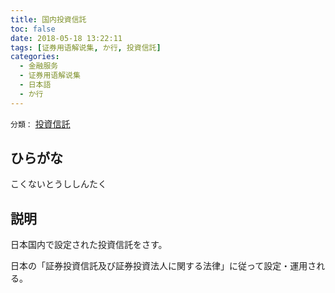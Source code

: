 ```yaml
---
title: 国内投資信託
toc: false
date: 2018-05-18 13:22:11
tags: [证券用语解说集, か行, 投資信託]
categories:
  - 金融服务
  - 证券用语解说集
  - 日本語
  - か行
---
```


`分類：` [投資信託](/tags/投資信託/)

## ひらがな

こくないとうししんたく

## 説明

日本国内で設定された投資信託をさす。

日本の「証券投資信託及び証券投資法人に関する法律」に従って設定・運用される。

